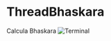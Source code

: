 # ThreadBhaskara
Calcula Bhaskara
![Terminal](https://user-images.githubusercontent.com/68884037/153111590-63814524-8480-4233-bb39-a2afa171fd44.png)
